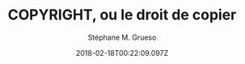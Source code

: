 ---
tmdb_id: '74174'
title: 'COPYRIGHT, ou le droit de copier'
original_title: '¡Copiad, Malditos!'
author: Stéphane M. Grueso
img_name: copiadMalditos.jpg
release_date: '2011-03-11'
synopsis: >-
  “¡Copiad, malditos!” est un documentaire sur les droits d’auteur, la propriété
  intellectuelle et la culture en Espagne, à l’ère d’internet.
category: 
- Documentaires
tags:
- Drame
youtube_url: ''
vimeo_url: 'https://vimeo.com/23476871'
archive_url: 'http://www.archive.org/embed/CM09052011'
webtorrent_magnet:
cast: ''
crew: 'Stéphane M. Grueso,Stéphane M. Grueso'
imdb_id: tt1943878
adult: 'false'
date: '2018-02-18T00:22:09.097Z'
slug: copyright-ou-le-droit-de-copier
approved: false
layout: post
---